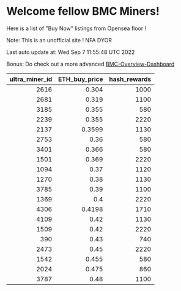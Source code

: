 # Welcome fellow BMC Miners!
Here is a list of "Buy Now" listings from Opensea floor !

Note: This is an unofficial site ! NFA DYOR

Last auto update at: Wed Sep  7 11:55:48 UTC 2022

Bonus: Do check out a more advanced [BMC-Overview-Dashboard](https://dune.com/defifunk/BMC-Overview-Dashboard)


|   ultra_miner_id |   ETH_buy_price |   hash_rewards |
|-----------------:|----------------:|---------------:|
|             2616 |          0.304  |           1000 |
|             2681 |          0.319  |           1100 |
|             3185 |          0.355  |            580 |
|             2239 |          0.355  |           2220 |
|             2137 |          0.3599 |           1130 |
|             2753 |          0.36   |            580 |
|             3401 |          0.366  |            580 |
|             1501 |          0.369  |           2220 |
|             1094 |          0.37   |           1120 |
|             1270 |          0.38   |           1130 |
|             3785 |          0.39   |           1100 |
|             1369 |          0.4    |           2220 |
|             4306 |          0.4198 |           1710 |
|             4109 |          0.42   |           1130 |
|             1509 |          0.42   |           2220 |
|              390 |          0.43   |            740 |
|             2473 |          0.45   |           2220 |
|             1542 |          0.455  |            580 |
|             2024 |          0.475  |            860 |
|             3787 |          0.48   |           1100 |